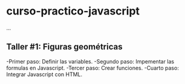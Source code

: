 # curso-practico-javascript

...

## Taller #1: Figuras geométricas

-Primer paso: Definir las variables.
-Segundo paso: Impementar las formulas en Javascript.
-Tercer paso: Crear funciones.
-Cuarto paso: Integrar Javascript con HTML.